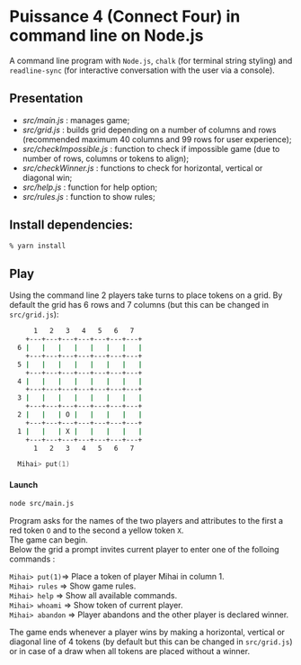 # Puissance 4 (Connect Four) in command line on Node.js

A command line program with `Node.js`, `chalk` (for terminal string styling) and `readline-sync` (for interactive conversation with the user via a console).

## Presentation

-   _src/main.js_ : manages game;
-   _src/grid.js_ : builds grid depending on a number of columns and rows (recommended maximum 40 columns and 99 rows for user experience);
-   _src/checkImpossible.js_ : function to check if impossible game (due to number of rows, columns or tokens to align);
-   _src/checkWinner.js_ : functions to check for horizontal, vertical or diagonal win;
-   _src/help.js_ : function for help option;
-   _src/rules.js_ : function to show rules;

## Install dependencies:

```zsh
% yarn install
```

## Play

Using the command line 2 players take turns to place tokens on a grid. By default the grid has 6 rows and 7 columns (but this can be changed in `src/grid.js`):

```zsh
      1   2   3   4   5   6   7
    +---+---+---+---+---+---+---+
  6 |   |   |   |   |   |   |   |
    +---+---+---+---+---+---+---+
  5 |   |   |   |   |   |   |   |
    +---+---+---+---+---+---+---+
  4 |   |   |   |   |   |   |   |
    +---+---+---+---+---+---+---+
  3 |   |   |   |   |   |   |   |
    +---+---+---+---+---+---+---+
  2 |   |   | O |   |   |   |   |
    +---+---+---+---+---+---+---+
  1 |   |   | X |   |   |   |   |
    +---+---+---+---+---+---+---+
      1   2   3   4   5   6   7

  Mihai> put(1)
```

#### Launch

```zsh
node src/main.js
```

Program asks for the names of the two players and attributes to the first a red token `O` and to the second a yellow token `X`.  
The game can begin.  
Below the grid a prompt invites current player to enter one of the folloing commands :

`Mihai> put(1)`=> Place a token of player Mihai in column 1.  
`Mihai> rules` => Show game rules.  
`Mihai> help` => Show all available commands.  
`Mihai> whoami` => Show token of current player.  
`Mihai> abandon` => Player abandons and the other player is declared winner.

The game ends whenever a player wins by making a horizontal, vertical or diagonal line of 4 tokens (by default but this can be changed in `src/grid.js`) or in case of a draw when all tokens are placed without a winner.
